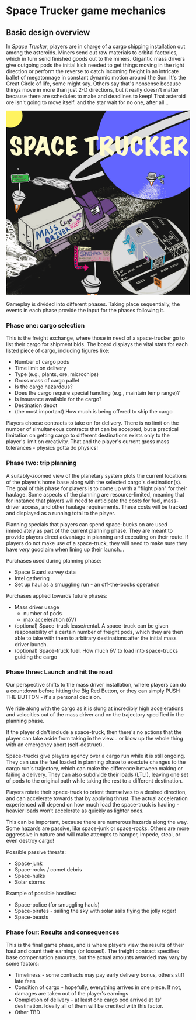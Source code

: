 # Space Trucker game mechanics

## Basic design overview

In _Space Trucker_, players are in charge of a cargo shipping installation out among the asteroids. Miners send out raw materials to orbital factories, which in turn send finished goods out to the miners. Gigantic mass drivers give outgoing pods the initial kick needed to get things moving in the right direction or perform the reverse to catch incoming freight in an intricate ballet of megatonnage in constant dynamic motion around the Sun. It's the Great Circle of life, some might say. Others say that's nonsense because things move in more than just 2-D directions, but it really doesn't matter because there are schedules to make and deadlines to keep! That asteroid ore isn't going to move itself. and the star wait for no one, after all...

![space trucker concept art](/design/Space_Trucker_Concept_Art.jpg)

Gameplay is divided into different phases. Taking place sequentially, the events in each phase provide the input for the phases following it.

### Phase one: cargo selection

This is the freight exchange, where those in need of a space-trucker go to list their cargo for shipment bids. The board displays the vital stats for each listed piece of cargo, including figures like:

* Number of cargo pods
* Time limit on delivery
* Type (e.g., plants, ore, microchips)
* Gross mass of cargo pallet
* Is the cargo hazardous?
* Does the cargo require special handling (e.g., maintain temp range)?
* Is insurance available for the cargo?
* Destination depot
* (the most important) How much is being offered to ship the cargo

Players choose contracts to take on for delivery. There is no limit on the number of simultaneous contracts that can be accepted, but a practical limitation on getting cargo to different destinations exists only to the player's limit on creativity. That and the player's current gross mass tolerances - physics gotta do physics!

### Phase two: trip planning

A suitably-zoomed view of the planetary system plots the current locations of the player's home base along with the selected cargo's destination(s). The goal of this phase for players is to come up with a "flight plan" for their haulage. Some aspects of the planning are resource-limited, meaning that for instance that players will need to anticipate the costs for fuel, mass-driver access, and other haulage requirements. These costs will be tracked and displayed as a running total to the player.

Planning specials that players can spend space-bucks on are used immediately as part of the current planning phase. They are meant to provide players direct advantage in planning and executing on their route. If players do not make use of a space-truck, they will need to make sure they have _very_ good aim when lining up their launch...

Purchases used during planning phase:

* Space Guard survey data
* Intel gathering
* Set up haul as a smuggling run - an off-the-books operation

Purchases applied towards future phases:

* Mass driver usage
  * number of pods
  * max acceleration (&delta;V)
* (optional) Space-truck lease/rental. A space-truck can be given responsibility of a certain number of freight pods, which they are then able to take with them to arbitrary destinations after the initial mass driver launch.
* (optional) Space-truck fuel. How much &delta;V to load into space-trucks guiding the cargo

### Phase three: Launch and hit the road

Our perspective shifts to the mass driver installation, where players can do a countdown before hitting the Big Red Button, or they can simply PUSH THE BUTTON - it's a personal decision.

We ride along with the cargo as it is slung at incredibly high accelerations and velocities out of the mass driver and on the trajectory specified in the planning phase.

If the player didn't include a space-truck, then there's no actions that the player can take aside from taking in the view... or blow up the whole thing with an emergency abort (self-destruct).

Space-trucks give players agency over a cargo run while it is still ongoing. They can use the fuel loaded in planning phase to exectute changes to the cargo run's trajectory, which can make the difference between making or failing a delivery. They can also subdivide their loads (LTL!), leaving one set of pods to the original path while taking the rest to a different destination.

Players rotate their space-truck to orient themselves to a desired direction, and can accelerate towards that by applying thrust. The actual acceleration experienced will depend on how much load the space-truck is hauling - heavier loads won't accelerate as quickly as lighter ones.

This can be important, because there are numerous hazards along the way. Some hazards are passive, like space-junk or space-rocks. Others are more aggressive in nature and will make attempts to hamper, impede, steal, or even destroy cargo!

Possible passive threats:

* Space-junk
* Space-rocks / comet debris
* Space-hulks
* Solar storms

Example of possible hostiles:

* Space-police (for smuggling hauls)
* Space-pirates - sailing the sky with solar sails flying the jolly roger!
* Space-beasts

### Phase four: Results and consequences

This is the final game phase, and is where players view the results of their haul and count their earnings (or losses!). The freight contract specifies base compensation amounts, but the actual amounts awarded may vary by some factors:

* Timeliness - some contracts may pay early delivery bonus, others stiff late fees
* Condition of cargo - hopefully, everything arrives in one piece. If not, damages are taken out of the player's earnings
* Completion of delivery - at least one cargo pod arrived at its' destination. Ideally all of them will be credited with this factor.
* Other TBD
